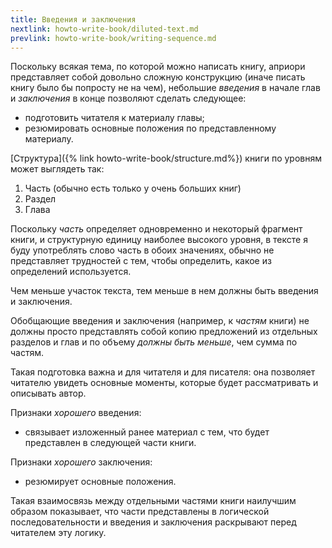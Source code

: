 ```yaml
---
title: Введения и заключения
nextlink: howto-write-book/diluted-text.md
prevlink: howto-write-book/writing-sequence.md
---
```


Поскольку всякая тема, по которой можно написать книгу, априори
представляет собой довольно сложную конструкцию (иначе писать книгу
было бы попросту не на чем), небольшие *введения* в начале глав и
*заключения* в конце позволяют сделать следующее:
- подготовить читателя к материалу главы;
- резюмировать основные положения по представленному материалу.

[Структура]({% link howto-write-book/structure.md%}) книги по уровням
может выглядеть так:
1. Часть (обычно есть только у очень больших книг)
2. Раздел
3. Глава

Поскольку *часть* определяет одновременно и некоторый фрагмент книги,
и структурную единицу наиболее высокого уровня, в тексте я буду
употреблять слово часть в обоих значениях, обычно не представляет
трудностей с тем, чтобы определить, какое из определений
используется.

Чем меньше участок текста, тем меньше в нем должны быть введения и
заключения.

Обобщающие введения и заключения (например, к *частям* книги) не
должны просто представлять собой копию предложений из отдельных
разделов и глав и по объему *должны быть меньше*, чем сумма по частям.

Такая подготовка важна и для читателя и для писателя: она позволяет
читателю увидеть основные моменты, которые будет рассматривать и
описывать автор.

Признаки *хорошего* введения:
- связывает изложенный ранее материал с тем, что будет представлен в
следующей части книги.

Признаки *хорошего* заключения:
- резюмирует основные положения.

Такая взаимосвязь между отдельными частями книги наилучшим образом
показывает, что части представлены в логической последовательности и
введения и заключения раскрывают перед читателем эту логику.
